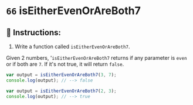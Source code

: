 # `66` isEitherEvenOrAreBoth7

## 📝 Instructions:

1. Write a function called `isEitherEvenOrAreBoth7`.

Given 2 numbers, '`isEitherEvenOrAreBoth7` returns if any parameter is `even` or if both are `7`. If it's not true, it will return `false`.

```Javascript
var output = isEitherEvenOrAreBoth7(3, 7);
console.log(output); // --> false

var output = isEitherEvenOrAreBoth7(2, 3);
console.log(output); // --> true
```